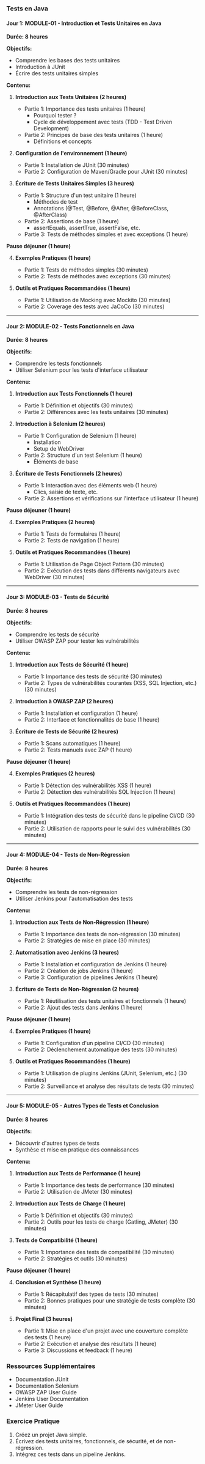 ### Tests en Java

#### Jour 1: MODULE-01 - Introduction et Tests Unitaires en Java
**Durée: 8 heures**

**Objectifs:**
- Comprendre les bases des tests unitaires
- Introduction à JUnit
- Écrire des tests unitaires simples

**Contenu:**

1. **Introduction aux Tests Unitaires (2 heures)**
   - Partie 1: Importance des tests unitaires (1 heure)
     - Pourquoi tester ?
     - Cycle de développement avec tests (TDD - Test Driven Development)
   - Partie 2: Principes de base des tests unitaires (1 heure)
     - Définitions et concepts

2. **Configuration de l'environnement (1 heure)**
   - Partie 1: Installation de JUnit (30 minutes)
   - Partie 2: Configuration de Maven/Gradle pour JUnit (30 minutes)

3. **Écriture de Tests Unitaires Simples (3 heures)**
   - Partie 1: Structure d'un test unitaire (1 heure)
     - Méthodes de test
     - Annotations (@Test, @Before, @After, @BeforeClass, @AfterClass)
   - Partie 2: Assertions de base (1 heure)
     - assertEquals, assertTrue, assertFalse, etc.
   - Partie 3: Tests de méthodes simples et avec exceptions (1 heure)

**Pause déjeuner (1 heure)**

4. **Exemples Pratiques (1 heure)**
   - Partie 1: Tests de méthodes simples (30 minutes)
   - Partie 2: Tests de méthodes avec exceptions (30 minutes)

5. **Outils et Pratiques Recommandées (1 heure)**
   - Partie 1: Utilisation de Mocking avec Mockito (30 minutes)
   - Partie 2: Coverage des tests avec JaCoCo (30 minutes)

---

#### Jour 2: MODULE-02 - Tests Fonctionnels en Java
**Durée: 8 heures**

**Objectifs:**
- Comprendre les tests fonctionnels
- Utiliser Selenium pour les tests d'interface utilisateur

**Contenu:**

1. **Introduction aux Tests Fonctionnels (1 heure)**
   - Partie 1: Définition et objectifs (30 minutes)
   - Partie 2: Différences avec les tests unitaires (30 minutes)

2. **Introduction à Selenium (2 heures)**
   - Partie 1: Configuration de Selenium (1 heure)
     - Installation
     - Setup de WebDriver
   - Partie 2: Structure d'un test Selenium (1 heure)
     - Éléments de base

3. **Écriture de Tests Fonctionnels (2 heures)**
   - Partie 1: Interaction avec des éléments web (1 heure)
     - Clics, saisie de texte, etc.
   - Partie 2: Assertions et vérifications sur l'interface utilisateur (1 heure)

**Pause déjeuner (1 heure)**

4. **Exemples Pratiques (2 heures)**
   - Partie 1: Tests de formulaires (1 heure)
   - Partie 2: Tests de navigation (1 heure)

5. **Outils et Pratiques Recommandées (1 heure)**
   - Partie 1: Utilisation de Page Object Pattern (30 minutes)
   - Partie 2: Exécution des tests dans différents navigateurs avec WebDriver (30 minutes)

---

#### Jour 3: MODULE-03 - Tests de Sécurité
**Durée: 8 heures**

**Objectifs:**
- Comprendre les tests de sécurité
- Utiliser OWASP ZAP pour tester les vulnérabilités

**Contenu:**

1. **Introduction aux Tests de Sécurité (1 heure)**
   - Partie 1: Importance des tests de sécurité (30 minutes)
   - Partie 2: Types de vulnérabilités courantes (XSS, SQL Injection, etc.) (30 minutes)

2. **Introduction à OWASP ZAP (2 heures)**
   - Partie 1: Installation et configuration (1 heure)
   - Partie 2: Interface et fonctionnalités de base (1 heure)

3. **Écriture de Tests de Sécurité (2 heures)**
   - Partie 1: Scans automatiques (1 heure)
   - Partie 2: Tests manuels avec ZAP (1 heure)

**Pause déjeuner (1 heure)**

4. **Exemples Pratiques (2 heures)**
   - Partie 1: Détection des vulnérabilités XSS (1 heure)
   - Partie 2: Détection des vulnérabilités SQL Injection (1 heure)

5. **Outils et Pratiques Recommandées (1 heure)**
   - Partie 1: Intégration des tests de sécurité dans le pipeline CI/CD (30 minutes)
   - Partie 2: Utilisation de rapports pour le suivi des vulnérabilités (30 minutes)

---

#### Jour 4: MODULE-04 - Tests de Non-Régression
**Durée: 8 heures**

**Objectifs:**
- Comprendre les tests de non-régression
- Utiliser Jenkins pour l'automatisation des tests

**Contenu:**

1. **Introduction aux Tests de Non-Régression (1 heure)**
   - Partie 1: Importance des tests de non-régression (30 minutes)
   - Partie 2: Stratégies de mise en place (30 minutes)

2. **Automatisation avec Jenkins (3 heures)**
   - Partie 1: Installation et configuration de Jenkins (1 heure)
   - Partie 2: Création de jobs Jenkins (1 heure)
   - Partie 3: Configuration de pipelines Jenkins (1 heure)

3. **Écriture de Tests de Non-Régression (2 heures)**
   - Partie 1: Réutilisation des tests unitaires et fonctionnels (1 heure)
   - Partie 2: Ajout des tests dans Jenkins (1 heure)

**Pause déjeuner (1 heure)**

4. **Exemples Pratiques (1 heure)**
   - Partie 1: Configuration d'un pipeline CI/CD (30 minutes)
   - Partie 2: Déclenchement automatique des tests (30 minutes)

5. **Outils et Pratiques Recommandées (1 heure)**
   - Partie 1: Utilisation de plugins Jenkins (JUnit, Selenium, etc.) (30 minutes)
   - Partie 2: Surveillance et analyse des résultats de tests (30 minutes)

---

#### Jour 5: MODULE-05 - Autres Types de Tests et Conclusion
**Durée: 8 heures**

**Objectifs:**
- Découvrir d'autres types de tests
- Synthèse et mise en pratique des connaissances

**Contenu:**

1. **Introduction aux Tests de Performance (1 heure)**
   - Partie 1: Importance des tests de performance (30 minutes)
   - Partie 2: Utilisation de JMeter (30 minutes)

2. **Introduction aux Tests de Charge (1 heure)**
   - Partie 1: Définition et objectifs (30 minutes)
   - Partie 2: Outils pour les tests de charge (Gatling, JMeter) (30 minutes)

3. **Tests de Compatibilité (1 heure)**
   - Partie 1: Importance des tests de compatibilité (30 minutes)
   - Partie 2: Stratégies et outils (30 minutes)

**Pause déjeuner (1 heure)**

4. **Conclusion et Synthèse (1 heure)**
   - Partie 1: Récapitulatif des types de tests (30 minutes)
   - Partie 2: Bonnes pratiques pour une stratégie de tests complète (30 minutes)

5. **Projet Final (3 heures)**
   - Partie 1: Mise en place d'un projet avec une couverture complète des tests (1 heure)
   - Partie 2: Exécution et analyse des résultats (1 heure)
   - Partie 3: Discussions et feedback (1 heure)

### Ressources Supplémentaires
- Documentation JUnit
- Documentation Selenium
- OWASP ZAP User Guide
- Jenkins User Documentation
- JMeter User Guide

### Exercice Pratique
1. Créez un projet Java simple.
2. Écrivez des tests unitaires, fonctionnels, de sécurité, et de non-régression.
3. Intégrez ces tests dans un pipeline Jenkins.
